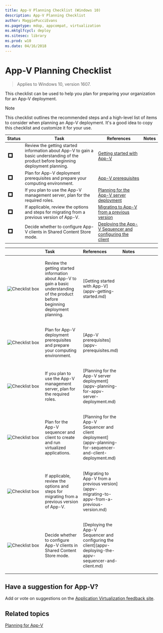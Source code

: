 ```yaml
---
title: App-V Planning Checklist (Windows 10)
description: App-V Planning Checklist
author: MaggiePucciEvans
ms.pagetype: mdop, appcompat, virtualization
ms.mktglfcycl: deploy
ms.sitesec: library
ms.prod: w10
ms.date: 04/16/2018
---
```

# App-V Planning Checklist

>Applies to Windows 10, version 1607.

This checklist can be used to help you plan for preparing your organization for an App-V deployment.

>[!NOTE]
>This checklist outlines the recommended steps and a high-level list of items to consider when planning an App-V deployment. It's a good idea to copy this checklist and customize it for your use.

|Status|Task|References|Notes|
|---|---|---|---|
|![Checklist box](../images/checklistbox.gif)|Review the getting started information about App-V to gain a basic understanding of the product before beginning deployment planning.|[Getting started with App-V](appv-getting-started.md)||
|![Checklist box](../images/checklistbox.gif)|Plan for App-V deployment prerequisites and prepare your computing environment.|[App-V prerequisites](appv-prerequisites.md)||
|![Checklist box](../images/checklistbox.gif)|If you plan to use the App-V management server, plan for the required roles.|[Planning for the App-V server deployment](appv-planning-for-appv-server-deployment.md)||
|![Checklist box](../images/checklistbox.gif)|If applicable, review the options and steps for migrating from a previous version of App-V.|[Migrating to App-V from a previous version](appv-migrating-to-appv-from-a-previous-version.md)||
|![Checklist box](../images/checklistbox.gif)|Decide whether to configure App-V clients in Shared Content Store mode.|[Deploying the App-V Sequencer and configuring the client](appv-deploying-the-appv-sequencer-and-client.md)||

<table>
<colgroup>
<col width="25%" />
<col width="25%" />
<col width="25%" />
<col width="25%" />
</colgroup>
<thead>
<tr class="header">
<th align="left"></th>
<th align="left">Task</th>
<th align="left">References</th>
<th align="left">Notes</th>
</tr>
</thead>
<tbody>
<tr class="odd">
<td align="left"><img src="images/checklistbox.gif" alt="Checklist box" /></td>
<td align="left"><p>Review the getting started information about App-V to gain a basic understanding of the product before beginning deployment planning.</p></td>
<td align="left"><p>[Getting started with App-V](appv-getting-started.md)</p></td>
<td align="left"><p></p></td>
</tr>
<tr class="even">
<td align="left"><img src="images/checklistbox.gif" alt="Checklist box" /></td>
<td align="left"><p>Plan for App-V deployment prerequisites and prepare your computing environment.</p></td>
<td align="left"><p>[App-V prerequisites](appv-prerequisites.md)</p></td>
<td align="left"><p></p></td>
</tr>
<tr class="odd">
<td align="left"><img src="images/checklistbox.gif" alt="Checklist box" /></td>
<td align="left"><p>If you plan to use the App-V management server, plan for the required roles.</p></td>
<td align="left"><p>[Planning for the App-V server deployment](appv-planning-for-appv-server-deployment.md)</p></td>
<td align="left"><p></p></td>
</tr>
<tr class="even">
<td align="left"><img src="images/checklistbox.gif" alt="Checklist box" /></td>
<td align="left"><p>Plan for the App-V sequencer and client to create and run virtualized applications.</p></td>
<td align="left"><p>[Planning for the App-V Sequencer and client deployment](appv-planning-for-sequencer-and-client-deployment.md)</p></td>
<td align="left"><p></p></td>
</tr>
<tr class="odd">
<td align="left"><img src="images/checklistbox.gif" alt="Checklist box" /></td>
<td align="left"><p>If applicable, review the options and steps for migrating from a previous version of App-V.</p></td>
<td align="left"><p>[Migrating to App-V from a previous version](appv-migrating-to-appv-from-a-previous-version.md)</p></td>
<td align="left"><p></p></td>
</tr>
<tr class="even">
<td align="left"><img src="images/checklistbox.gif" alt="Checklist box" /></td>
<td align="left"><p>Decide whether to configure App-V clients in Shared Content Store mode.</p></td>
<td align="left"><p>[Deploying the App-V Sequencer and configuring the client](appv-deploying-the-appv-sequencer-and-client.md)</p></td>
<td align="left"><p></p></td>
</tr>
</tbody>
</table>

## Have a suggestion for App-V?

Add or vote on suggestions on the [Application Virtualization feedback site](https://appv.uservoice.com/forums/280448-microsoft-application-virtualization).

## Related topics

[Planning for App-V](appv-planning-for-appv.md)
